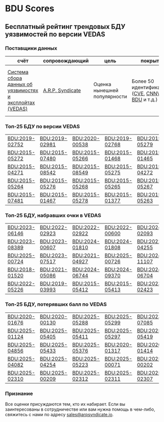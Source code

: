 
# BDU Scores
## Бесплатный рейтинг трендовых БДУ уязвимостей по версии VEDAS

### Поставщики данных
| счёт | cопровождающий | цель | покрытие | определение | частота |
| ----- | ---------- | ------- | -------- | ----------- | --------- |
| [Система сбора данных об уязвимостях и эксплойтах (VEDAS)](https://vedas.arpsyndicate.io) | [A.R.P. Syndicate](https://www.arpsyndicate.io) | Оценка нынешней популярности | Более 50 идентификаторов ([CVE](https://github.com/ARPSyndicate/cve-scores), [CNNVD](https://github.com/ARPSyndicate/cnnvd-scores), [BDU](https://github.com/ARPSyndicate/bdu-scores) и т.д.) | Аналитические данные с открытым исходным кодом (OSINT), полученные от [Exploit Observer](https://www.exploit.observer) | 6-8 часов |



<h3>Топ-25 БДУ по версии VEDAS</h3>

<table>
  <tr>
    <td><a href='https://vedas.arpsyndicate.io/?vuln=BDU:2019-02752'>BDU:2019-02752</a></td>
    <td><a href='https://vedas.arpsyndicate.io/?vuln=BDU:2019-02981'>BDU:2019-02981</a></td>
    <td><a href='https://vedas.arpsyndicate.io/?vuln=BDU:2020-00538'>BDU:2020-00538</a></td>
    <td><a href='https://vedas.arpsyndicate.io/?vuln=BDU:2019-02768'>BDU:2019-02768</a></td>
    <td><a href='https://vedas.arpsyndicate.io/?vuln=BDU:2015-05279'>BDU:2015-05279</a></td>
  </tr>
  <tr>
    <td><a href='https://vedas.arpsyndicate.io/?vuln=BDU:2015-05272'>BDU:2015-05272</a></td>
    <td><a href='https://vedas.arpsyndicate.io/?vuln=BDU:2015-07480'>BDU:2015-07480</a></td>
    <td><a href='https://vedas.arpsyndicate.io/?vuln=BDU:2015-05266'>BDU:2015-05266</a></td>
    <td><a href='https://vedas.arpsyndicate.io/?vuln=BDU:2015-01468'>BDU:2015-01468</a></td>
    <td><a href='https://vedas.arpsyndicate.io/?vuln=BDU:2015-01465'>BDU:2015-01465</a></td>
  </tr>
  <tr>
    <td><a href='https://vedas.arpsyndicate.io/?vuln=BDU:2015-04271'>BDU:2015-04271</a></td>
    <td><a href='https://vedas.arpsyndicate.io/?vuln=BDU:2015-08542'>BDU:2015-08542</a></td>
    <td><a href='https://vedas.arpsyndicate.io/?vuln=BDU:2015-08549'>BDU:2015-08549</a></td>
    <td><a href='https://vedas.arpsyndicate.io/?vuln=BDU:2015-05275'>BDU:2015-05275</a></td>
    <td><a href='https://vedas.arpsyndicate.io/?vuln=BDU:2015-04272'>BDU:2015-04272</a></td>
  </tr>
  <tr>
    <td><a href='https://vedas.arpsyndicate.io/?vuln=BDU:2015-05264'>BDU:2015-05264</a></td>
    <td><a href='https://vedas.arpsyndicate.io/?vuln=BDU:2015-05276'>BDU:2015-05276</a></td>
    <td><a href='https://vedas.arpsyndicate.io/?vuln=BDU:2015-05268'>BDU:2015-05268</a></td>
    <td><a href='https://vedas.arpsyndicate.io/?vuln=BDU:2015-05265'>BDU:2015-05265</a></td>
    <td><a href='https://vedas.arpsyndicate.io/?vuln=BDU:2015-05267'>BDU:2015-05267</a></td>
  </tr>
  <tr>
    <td><a href='https://vedas.arpsyndicate.io/?vuln=BDU:2015-07481'>BDU:2015-07481</a></td>
    <td><a href='https://vedas.arpsyndicate.io/?vuln=BDU:2015-01467'>BDU:2015-01467</a></td>
    <td><a href='https://vedas.arpsyndicate.io/?vuln=BDU:2015-05278'>BDU:2015-05278</a></td>
    <td><a href='https://vedas.arpsyndicate.io/?vuln=BDU:2015-01377'>BDU:2015-01377</a></td>
    <td><a href='https://vedas.arpsyndicate.io/?vuln=BDU:2015-05263'>BDU:2015-05263</a></td>
  </tr>
</table>


<h3>Топ-25 БДУ, набравших очки в VEDAS</h3>

<table>
  <tr>
    <td><a href='https://vedas.arpsyndicate.io/?vuln=BDU:2023-06146'>BDU:2023-06146</a></td>
    <td><a href='https://vedas.arpsyndicate.io/?vuln=BDU:2022-02923'>BDU:2022-02923</a></td>
    <td><a href='https://vedas.arpsyndicate.io/?vuln=BDU:2022-02922'>BDU:2022-02922</a></td>
    <td><a href='https://vedas.arpsyndicate.io/?vuln=BDU:2022-00600'>BDU:2022-00600</a></td>
    <td><a href='https://vedas.arpsyndicate.io/?vuln=BDU:2024-02093'>BDU:2024-02093</a></td>
  </tr>
  <tr>
    <td><a href='https://vedas.arpsyndicate.io/?vuln=BDU:2023-08389'>BDU:2023-08389</a></td>
    <td><a href='https://vedas.arpsyndicate.io/?vuln=BDU:2023-00607'>BDU:2023-00607</a></td>
    <td><a href='https://vedas.arpsyndicate.io/?vuln=BDU:2024-01810'>BDU:2024-01810</a></td>
    <td><a href='https://vedas.arpsyndicate.io/?vuln=BDU:2024-01808'>BDU:2024-01808</a></td>
    <td><a href='https://vedas.arpsyndicate.io/?vuln=BDU:2022-04255'>BDU:2022-04255</a></td>
  </tr>
  <tr>
    <td><a href='https://vedas.arpsyndicate.io/?vuln=BDU:2025-00724'>BDU:2025-00724</a></td>
    <td><a href='https://vedas.arpsyndicate.io/?vuln=BDU:2023-07517'>BDU:2023-07517</a></td>
    <td><a href='https://vedas.arpsyndicate.io/?vuln=BDU:2021-04927'>BDU:2021-04927</a></td>
    <td><a href='https://vedas.arpsyndicate.io/?vuln=BDU:2025-00726'>BDU:2025-00726</a></td>
    <td><a href='https://vedas.arpsyndicate.io/?vuln=BDU:2024-11107'>BDU:2024-11107</a></td>
  </tr>
  <tr>
    <td><a href='https://vedas.arpsyndicate.io/?vuln=BDU:2018-01520'>BDU:2018-01520</a></td>
    <td><a href='https://vedas.arpsyndicate.io/?vuln=BDU:2021-05086'>BDU:2021-05086</a></td>
    <td><a href='https://vedas.arpsyndicate.io/?vuln=BDU:2024-06744'>BDU:2024-06744</a></td>
    <td><a href='https://vedas.arpsyndicate.io/?vuln=BDU:2024-09370'>BDU:2024-09370</a></td>
    <td><a href='https://vedas.arpsyndicate.io/?vuln=BDU:2024-06704'>BDU:2024-06704</a></td>
  </tr>
  <tr>
    <td><a href='https://vedas.arpsyndicate.io/?vuln=BDU:2022-05226'>BDU:2022-05226</a></td>
    <td><a href='https://vedas.arpsyndicate.io/?vuln=BDU:2019-03993'>BDU:2019-03993</a></td>
    <td><a href='https://vedas.arpsyndicate.io/?vuln=BDU:2015-05412'>BDU:2015-05412</a></td>
    <td><a href='https://vedas.arpsyndicate.io/?vuln=BDU:2015-05413'>BDU:2015-05413</a></td>
    <td><a href='https://vedas.arpsyndicate.io/?vuln=BDU:2023-02423'>BDU:2023-02423</a></td>
  </tr>
</table>


<h3>Топ-25 БДУ, потерявших балл по VEDAS</h3>

<table>
  <tr>
    <td><a href='https://vedas.arpsyndicate.io/?vuln=BDU:2020-01676'>BDU:2020-01676</a></td>
    <td><a href='https://vedas.arpsyndicate.io/?vuln=BDU:2020-00130'>BDU:2020-00130</a></td>
    <td><a href='https://vedas.arpsyndicate.io/?vuln=BDU:2025-05288'>BDU:2025-05288</a></td>
    <td><a href='https://vedas.arpsyndicate.io/?vuln=BDU:2025-05299'>BDU:2025-05299</a></td>
    <td><a href='https://vedas.arpsyndicate.io/?vuln=BDU:2023-07085'>BDU:2023-07085</a></td>
  </tr>
  <tr>
    <td><a href='https://vedas.arpsyndicate.io/?vuln=BDU:2025-01124'>BDU:2025-01124</a></td>
    <td><a href='https://vedas.arpsyndicate.io/?vuln=BDU:2025-05405'>BDU:2025-05405</a></td>
    <td><a href='https://vedas.arpsyndicate.io/?vuln=BDU:2025-05411'>BDU:2025-05411</a></td>
    <td><a href='https://vedas.arpsyndicate.io/?vuln=BDU:2025-05297'>BDU:2025-05297</a></td>
    <td><a href='https://vedas.arpsyndicate.io/?vuln=BDU:2025-05419'>BDU:2025-05419</a></td>
  </tr>
  <tr>
    <td><a href='https://vedas.arpsyndicate.io/?vuln=BDU:2025-04856'>BDU:2025-04856</a></td>
    <td><a href='https://vedas.arpsyndicate.io/?vuln=BDU:2025-05433'>BDU:2025-05433</a></td>
    <td><a href='https://vedas.arpsyndicate.io/?vuln=BDU:2025-05376'>BDU:2025-05376</a></td>
    <td><a href='https://vedas.arpsyndicate.io/?vuln=BDU:2020-01317'>BDU:2020-01317</a></td>
    <td><a href='https://vedas.arpsyndicate.io/?vuln=BDU:2020-01414'>BDU:2020-01414</a></td>
  </tr>
  <tr>
    <td><a href='https://vedas.arpsyndicate.io/?vuln=BDU:2025-04082'>BDU:2025-04082</a></td>
    <td><a href='https://vedas.arpsyndicate.io/?vuln=BDU:2025-04254'>BDU:2025-04254</a></td>
    <td><a href='https://vedas.arpsyndicate.io/?vuln=BDU:2025-05223'>BDU:2025-05223</a></td>
    <td><a href='https://vedas.arpsyndicate.io/?vuln=BDU:2025-00071'>BDU:2025-00071</a></td>
    <td><a href='https://vedas.arpsyndicate.io/?vuln=BDU:2025-00202'>BDU:2025-00202</a></td>
  </tr>
  <tr>
    <td><a href='https://vedas.arpsyndicate.io/?vuln=BDU:2025-02310'>BDU:2025-02310</a></td>
    <td><a href='https://vedas.arpsyndicate.io/?vuln=BDU:2025-00209'>BDU:2025-00209</a></td>
    <td><a href='https://vedas.arpsyndicate.io/?vuln=BDU:2025-02312'>BDU:2025-02312</a></td>
    <td><a href='https://vedas.arpsyndicate.io/?vuln=BDU:2025-02311'>BDU:2025-02311</a></td>
    <td><a href='https://vedas.arpsyndicate.io/?vuln=BDU:2025-02307'>BDU:2025-02307</a></td>
  </tr>
</table>


### Признание
Все оценки присуждаются тем, кто их набирает.
Если вы заинтересованы в сотрудничестве или вам нужна помощь в чем-либо, свяжитесь с нами по адресу [sales@arpsyndicate.io](mailto:sales@arpsyndicate.io).

